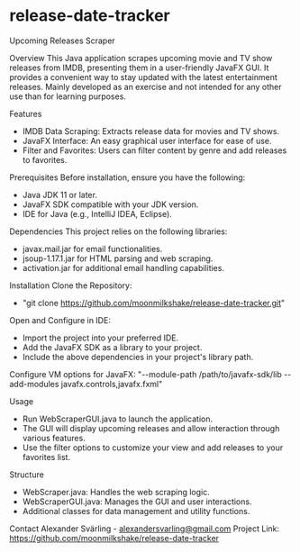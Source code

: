 # release-date-tracker
Upcoming Releases Scraper

Overview
This Java application scrapes upcoming movie and TV show releases from IMDB, presenting them in a user-friendly JavaFX GUI. It provides a convenient way to stay updated with the latest entertainment releases. Mainly developed as an exercise and not intended for any other use than for learning purposes. 

Features
- IMDB Data Scraping: Extracts release data for movies and TV shows.
- JavaFX Interface: An easy graphical user interface for ease of use.
- Filter and Favorites: Users can filter content by genre and add releases to favorites.

Prerequisites
Before installation, ensure you have the following:
- Java JDK 11 or later.
- JavaFX SDK compatible with your JDK version.
- IDE for Java (e.g., IntelliJ IDEA, Eclipse).

Dependencies
This project relies on the following libraries:
- javax.mail.jar for email functionalities.
- jsoup-1.17.1.jar for HTML parsing and web scraping.
- activation.jar for additional email handling capabilities.

Installation
Clone the Repository:
- "git clone https://github.com/moonmilkshake/release-date-tracker.git"

Open and Configure in IDE:
- Import the project into your preferred IDE.
- Add the JavaFX SDK as a library to your project.
- Include the above dependencies in your project's library path.

Configure VM options for JavaFX:
 "--module-path /path/to/javafx-sdk/lib --add-modules javafx.controls,javafx.fxml"

Usage
- Run WebScraperGUI.java to launch the application.
- The GUI will display upcoming releases and allow interaction through various features.
- Use the filter options to customize your view and add releases to your favorites list.

Structure
- WebScraper.java: Handles the web scraping logic.
- WebScraperGUI.java: Manages the GUI and user interactions.
- Additional classes for data management and utility functions.

Contact
Alexander Svärling - alexandersvarling@gmail.com
Project Link: https://github.com/moonmilkshake/release-date-tracker
